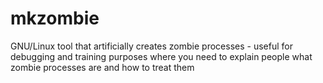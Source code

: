 # mkzombie
GNU/Linux tool that artificially creates zombie processes - useful for debugging and training purposes where you need to explain people what zombie processes are and how to treat them
